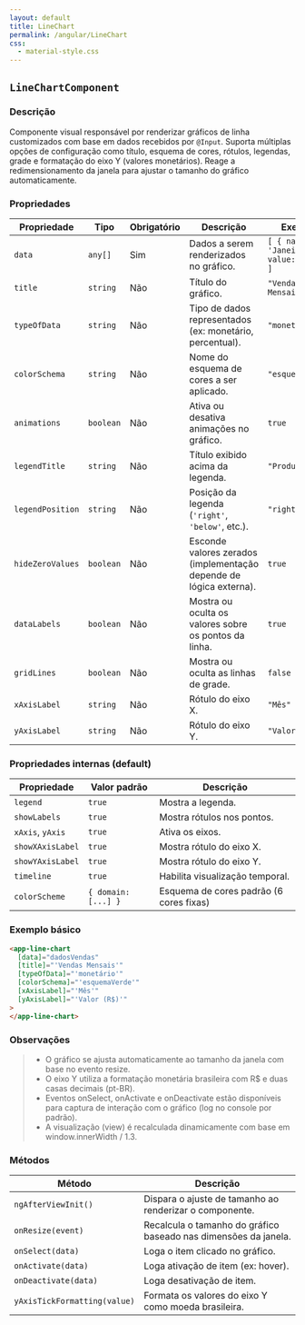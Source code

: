 ```yaml
---
layout: default
title: LineChart
permalink: /angular/LineChart
css:
  - material-style.css
---
```

## `LineChartComponent`

### Descrição

Componente visual responsável por renderizar gráficos de linha customizados com base em dados recebidos por `@Input`. Suporta múltiplas opções de configuração como título, esquema de cores, rótulos, legendas, grade e formatação do eixo Y (valores monetários). Reage a redimensionamento da janela para ajustar o tamanho do gráfico automaticamente.

### Propriedades

| Propriedade      | Tipo      | Obrigatório | Descrição                                                          | Exemplo                                |
| ---------------- | --------- | ----------- | ------------------------------------------------------------------ | -------------------------------------- |
| `data`           | `any[]`   | Sim         | Dados a serem renderizados no gráfico.                             | `[ { name: 'Janeiro', value: 1000 } ]` |
| `title`          | `string`  | Não         | Título do gráfico.                                                 | `"Vendas Mensais"`                     |
| `typeOfData`     | `string`  | Não         | Tipo de dados representados (ex: monetário, percentual).           | `"monetário"`                          |
| `colorSchema`    | `string`  | Não         | Nome do esquema de cores a ser aplicado.                           | `"esquemaVerde"`                       |
| `animations`     | `boolean` | Não         | Ativa ou desativa animações no gráfico.                            | `true`                                 |
| `legendTitle`    | `string`  | Não         | Título exibido acima da legenda.                                   | `"Produtos"`                           |
| `legendPosition` | `string`  | Não         | Posição da legenda (`'right'`, `'below'`, etc.).                   | `"right"`                              |
| `hideZeroValues` | `boolean` | Não         | Esconde valores zerados (implementação depende de lógica externa). | `true`                                 |
| `dataLabels`     | `boolean` | Não         | Mostra ou oculta os valores sobre os pontos da linha.              | `true`                                 |
| `gridLines`      | `boolean` | Não         | Mostra ou oculta as linhas de grade.                               | `false`                                |
| `xAxisLabel`     | `string`  | Não         | Rótulo do eixo X.                                                  | `"Mês"`                                |
| `yAxisLabel`     | `string`  | Não         | Rótulo do eixo Y.                                                  | `"Valor em R$"`                        |

### Propriedades internas (default)

| Propriedade      | Valor padrão        | Descrição                               |
| ---------------- | ------------------- | --------------------------------------- |
| `legend`         | `true`              | Mostra a legenda.                       |
| `showLabels`     | `true`              | Mostra rótulos nos pontos.              |
| `xAxis`, `yAxis` | `true`              | Ativa os eixos.                         |
| `showXAxisLabel` | `true`              | Mostra rótulo do eixo X.                |
| `showYAxisLabel` | `true`              | Mostra rótulo do eixo Y.                |
| `timeline`       | `true`              | Habilita visualização temporal.         |
| `colorScheme`    | `{ domain: [...] }` | Esquema de cores padrão (6 cores fixas) |

### Exemplo básico

```html
<app-line-chart
  [data]="dadosVendas"
  [title]="'Vendas Mensais'"
  [typeOfData]="'monetário'"
  [colorSchema]="'esquemaVerde'"
  [xAxisLabel]="'Mês'"
  [yAxisLabel]="'Valor (R$)'"
>
</app-line-chart>
```

### Observações

> - O gráfico se ajusta automaticamente ao tamanho da janela com base no evento resize.
> - O eixo Y utiliza a formatação monetária brasileira com R$ e duas casas decimais (pt-BR).
> - Eventos onSelect, onActivate e onDeactivate estão disponíveis para captura de interação com o gráfico (log no console por padrão).
> - A visualização (view) é recalculada dinamicamente com base em window.innerWidth / 1.3.

### Métodos

| Método                       | Descrição                                                       |
| ---------------------------- | --------------------------------------------------------------- |
| `ngAfterViewInit()`          | Dispara o ajuste de tamanho ao renderizar o componente.         |
| `onResize(event)`            | Recalcula o tamanho do gráfico baseado nas dimensões da janela. |
| `onSelect(data)`             | Loga o item clicado no gráfico.                                 |
| `onActivate(data)`           | Loga ativação de item (ex: hover).                              |
| `onDeactivate(data)`         | Loga desativação de item.                                       |
| `yAxisTickFormatting(value)` | Formata os valores do eixo Y como moeda brasileira.             |
